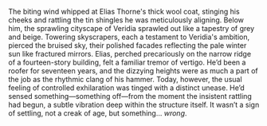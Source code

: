 The biting wind whipped at Elias Thorne's thick wool coat, stinging his cheeks and rattling the tin shingles he was meticulously aligning.  Below him, the sprawling cityscape of Veridia sprawled out like a tapestry of grey and beige.  Towering skyscrapers, each a testament to Veridia's ambition, pierced the bruised sky, their polished facades reflecting the pale winter sun like fractured mirrors.  Elias, perched precariously on the narrow ridge of a fourteen-story building, felt a familiar tremor of vertigo.  He’d been a roofer for seventeen years, and the dizzying heights were as much a part of the job as the rhythmic clang of his hammer.  Today, however, the usual feeling of controlled exhilaration was tinged with a distinct unease.  He’d sensed something—something off—from the moment the insistent rattling had begun, a subtle vibration deep within the structure itself.  It wasn’t a sign of settling, not a creak of age, but something… *wrong*.
